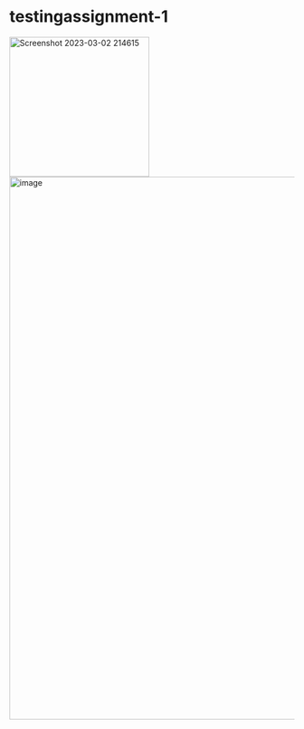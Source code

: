 # testingassignment-1

<img width="247" alt="Screenshot 2023-03-02 214615" src="https://user-images.githubusercontent.com/125431824/222496904-d39de307-d2ba-4f3e-b937-183a6926442e.png">

<img width="959" alt="image" src="https://user-images.githubusercontent.com/125431824/222497425-a2149667-f105-4d7a-ae9d-e271bf62764b.png">

